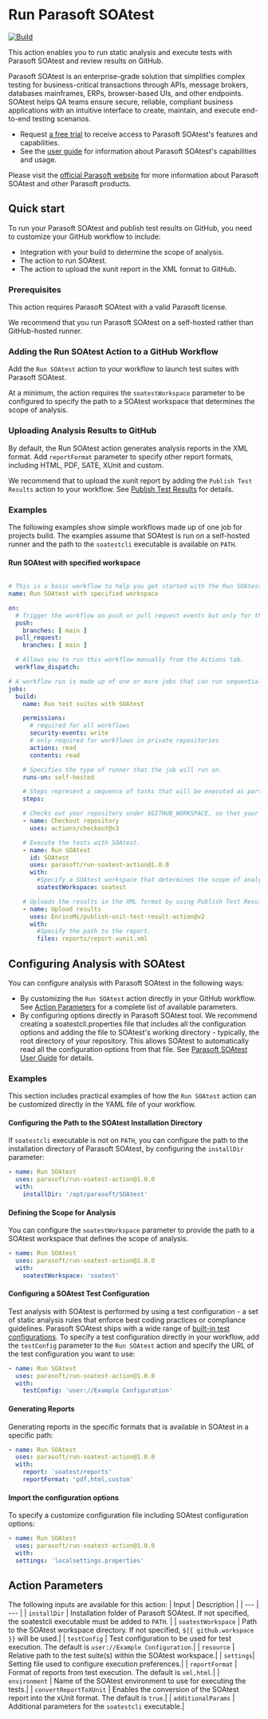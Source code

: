 # Run Parasoft SOAtest

[![Build](https://github.com/parasoft/run-soatest-action/actions/workflows/build.yml/badge.svg?branch=master)](https://github.com/parasoft/run-soatest-action/actions/workflows/build.yml)

This action enables you to run static analysis and execute tests with Parasoft SOAtest and review results on GitHub.

Parasoft SOAtest is an enterprise-grade solution that simplifies complex testing for business-critical transactions through APIs, message brokers, databases mainframes, ERPs, browser-based UIs, and other endpoints. SOAtest helps QA teams ensure secure, reliable, compliant business applications with an intuitive interface to create, maintain, and execute end-to-end testing scenarios.
- Request [a free trial](https://www.parasoft.com/products/parasoft-soatest/soatest-request-a-demo/) to receive access to Parasoft SOAtest's features and capabilities.
- See the [user guide](https://docs.parasoft.com/display/SOA20232) for information about Parasoft SOAtest's capabilities and usage.

Please visit the [official Parasoft website](http://www.parasoft.com) for more information about Parasoft SOAtest and other Parasoft products.

## Quick start

To run your Parasoft SOAtest and publish test results on GitHub, you need to customize your GitHub workflow to include:
- Integration with your build to determine the scope of analysis.
- The action to run SOAtest.
- The action to upload the xunit report in the XML format to GitHub.

### Prerequisites
This action requires Parasoft SOAtest with a valid Parasoft license.

We recommend that you run Parasoft SOAtest on a self-hosted rather than GitHub-hosted runner.

### Adding the Run SOAtest Action to a GitHub Workflow
Add the `Run SOAtest` action to your workflow to launch test suites with Parasoft SOAtest.

At a minimum, the action requires the `soatestWorkspace` parameter to be configured to specify the path to a SOAtest workspace that determines the scope of analysis.

### Uploading Analysis Results to GitHub
By default, the Run SOAtest action generates analysis reports in the XML format. Add `reportFormat` parameter to specify other report formats, including HTML, PDF, SATE, XUnit and custom.

We recommend that to upload the xunit report by adding the `Publish Test Results` action to your workflow. See [Publish Test Results](https://github.com/marketplace/actions/publish-test-results) for details.

### Examples
The following examples show simple workflows made up of one job for projects build. The examples assume that SOAtest is run on a self-hosted runner and the path to the `soatestcli` executable is available on `PATH`.

#### Run SOAtest with specified workspace

```yaml

# This is a basic workflow to help you get started with the Run SOAtest action.
name: Run SOAtest with specified workspace

on:
  # Trigger the workflow on push or pull request events but only for the main branch.
  push:
    branches: [ main ]
  pull_request:
    branches: [ main ]

  # Allows you to run this workflow manually from the Actions tab.
  workflow_dispatch:

# A workflow run is made up of one or more jobs that can run sequentially or in parallel.
jobs:
  build:
    name: Run test suites with SOAtest

    permissions:
      # required for all workflows
      security-events: write
      # only required for workflows in private repositories
      actions: read
      contents: read

    # Specifies the type of runner that the job will run on.
    runs-on: self-hosted

    # Steps represent a sequence of tasks that will be executed as part of the job.
    steps:

    # Checks out your repository under $GITHUB_WORKSPACE, so that your job can access it.
    - name: Checkout repository
      uses: actions/checkout@v3

    # Execute the tests with SOAtest.
    - name: Run SOAtest
      id: SOAtest
      uses: parasoft/run-soatest-action@1.0.0
      with:
        #Specify a SOAtest workspace that determines the scope of analysis.
        soatestWorkspace: soatest

    # Uploads the results in the XML format by using Publish Test Results action, so that they can be published on GitHub at various places.
    - name: Upload results
      uses: EnricoMi/publish-unit-test-result-action@v2
      with:
        #Specify the path to the report.
        files: reports/report-xunit.xml
```

## Configuring Analysis with SOAtest
You can configure analysis with Parasoft SOAtest in the following ways:
- By customizing the `Run SOAtest` action directly in your GitHub workflow. See [Action Parameters](#action-parameters) for a complete list of available parameters.
- By configuring options directly in Parasoft SOAtest tool. We recommend creating a soatestcli.properties file that includes all the configuration options and adding the file to SOAtest's working directory - typically, the root directory of your repository. This allows SOAtest to automatically read all the configuration options from that file. See [Parasoft SOAtest User Guide](https://docs.parasoft.com/display/SOA20232/Configuring+Settings) for details.

### Examples
This section includes practical examples of how the `Run SOAtest` action can be customized directly in the YAML file of your workflow.

#### Configuring the Path to the SOAtest Installation Directory
If `soatestcli` executable is not on `PATH`, you can configure the path to the installation directory of Parasoft SOAtest, by configuring the `installDir` parameter:

```yaml
- name: Run SOAtest
  uses: parasoft/run-soatest-action@1.0.0
  with:
    installDir: '/opt/parasoft/SOAtest'
```

#### Defining the Scope for Analysis
You can configure the `soatestWorkspace` parameter to provide the path to a SOAtest workspace that defines the scope of analysis.

```yaml
- name: Run SOAtest
  uses: parasoft/run-soatest-action@1.0.0
  with:
    soatestWorkspace: 'soatest'
```

#### Configuring a SOAtest Test Configuration
Test analysis with SOAtest is performed by using a test configuration - a set of static analysis rules that enforce best coding practices or compliance guidelines. Parasoft SOAtest ships with a wide range of [built-in test configurations](https://docs.parasoft.com/display/SOAVIRT20232/Built-in+Test+Configurations).
To specify a test configuration directly in your workflow, add the `testConfig` parameter to the `Run SOAtest` action and specify the URL of the test configuration you want to use:
```yaml
- name: Run SOAtest
  uses: parasoft/run-soatest-action@1.0.0
  with:
    testConfig: 'user://Example Configuration'
```

#### Generating Reports
Generating reports in the specific formats that is available in SOAtest in a specific path:
```yaml
- name: Run SOAtest
  uses: parasoft/run-soatest-action@1.0.0
  with:
    report: 'soatest/reports'
    reportFormat: 'pdf,html,custom'
```

#### Import the configuration options
To specify a customize configuration file including SOAtest configuration options:
```yaml
- name: Run SOAtest
  uses: parasoft/run-soatest-action@1.0.0
  with:
  settings: 'localsettings.properties'
```

## Action Parameters
The following inputs are available for this action:
| Input | Description |
| --- | --- |
| `installDir` | Installation folder of Parasoft SOAtest. If not specified, the soatestcli executable must be added to `PATH`. |
| `soatestWorkspace` | Path to the SOAtest workspace directory. If not specified, `${{ github.workspace }}` will be used.|
| `testConfig` | Test configuration to be used for test execution. The default is `user://Example Configuration`.|
| `resource` | Relative path to the test suite(s) within the SOAtest workspace.|
| `settings`| Setting file used to configure execution preferences.|
| `reportFormat` | Format of reports from test execution. The default is `xml,html`.|
| `environment` | Name of the SOAtest environment to use for executing the tests.|
| `convertReportToXUnit` | Enables the conversion of the SOAtest report into the xUnit format. The default is `true`.|
| `additionalParams` | Additional parameters for the `soatestcli` executable.|